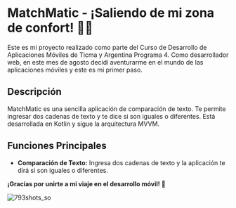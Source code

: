 # MatchMatic - ¡Saliendo de mi zona de confort! 📱✨
Este es mi proyecto realizado como parte del Curso de Desarrollo de Aplicaciones Móviles de Ticma y Argentina Programa 4. Como desarrollador web, en este mes de agosto decidí aventurarme en el mundo de las aplicaciones móviles y este es mi primer paso.

## Descripción
MatchMatic es una sencilla aplicación de comparación de texto. Te permite ingresar dos cadenas de texto y te dice si son iguales o diferentes. Está desarrollada en Kotlin y sigue la arquitectura MVVM.

## Funciones Principales
- **Comparación de Texto:** Ingresa dos cadenas de texto y la aplicación te dirá si son iguales o diferentes.

**¡Gracias por unirte a mi viaje en el desarrollo móvil! 🚀**

![793shots_so](https://github.com/Rodriiandino/matchmatic-android-app/assets/106351323/af8e1a7a-1233-4e78-854b-094b53c958a9)
